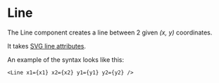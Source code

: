 # Line
<!-- Revise with better example and description -->

The Line component creates a line between 2 given _(x, y)_ coordinates. 

It takes [SVG line attributes](https://developer.mozilla.org/en-US/docs/Web/SVG/Element/line#attributes).

An example of the syntax looks like this:
```tsx
<Line x1={x1} x2={x2} y1={y1} y2={y2} />
```